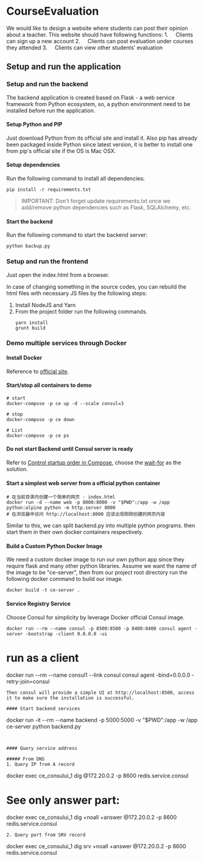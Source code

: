 # CourseEvaluation
We would like to design a website where students can post their opinion about a teacher. This website should have following functions: 1.     Clients can sign up a new account 2.     Clients can post evaluation under courses they attended 3.     Clients can view other students’ evaluation



## Setup and run the application

### Setup and run the backend
The backend application is created based on Flask - a web service framework from Python ecosystem, so, a python environment need to be installed before run the application.
#### Setup Python and PIP
Just download Python from its official site and install it.
Also pip has already been packaged inside Python since latest version, it is better to install one from pip's official site if the OS is Mac OSX.

#### Setup dependencies
Run the following command to install all dependencies:
```
pip install -r requirements.txt
```

> IMPORTANT: Don't forget update requirements.txt once we add/remove python dependencies such as Flask, SQLAlchemy, etc.


#### Start the backend
Run the following command to start the backend server:
```
python backup.py
```


### Setup and run the frontend

Just open the index.html from a browser.

In case of changing something in the source codes, you can rebuild the html files with necessary JS files by the following steps:
1. Install NodeJS and Yarn
2. From the project folder run the following commands.
    ```
    yarn install
    grunt build
    ```



### Demo multiple services through Docker

#### Install Docker
Reference to [official site](https://www.docker.com/community-edition).

#### Start/stop all containers to demo
```
# start
docker-compose -p ce up -d --scale consul=3

# stop
docker-compose -p ce down

# List
docker-compose -p ce ps
```

#### Do not start Backend until Consul server is ready
Refer to [Control startup order in Compose](https://docs.docker.com/compose/startup-order/), 
choose the [wait-for](https://github.com/Eficode/wait-for) as the solution.



#### Start a simplest web server from a official python container
```
# 在当前目录内创建一个简单的网页 - index.html
docker run -d --name web -p 8000:8000 -v "$PWD":/app -w /app python:alpine python -m http.server 8000
# 在浏览器中访问 http://localhost:8000 应该出现刚刚创建的网页内容
```
Similar to this, we can split backend.py into multiple python programs. then start them in their own docker containers respectively.

#### Build a Custom Python Docker Image
We need a custom docker image to run our own python app since they require flask and many other python libraries.
Assume we want the name of the image to be "ce-server", then from our project root directory run the following docker command to build our image.
```
docker build -t ce-server .
```

#### Service Registry Service
Choose Consul for simplicity by leverage Docker official Consul image.

```
docker run --rm --name consul -p 8500:8500 -p 8400:8400 consul agent -server -bootstrap -client 0.0.0.0 -ui
```

# run as a client
docker run --rm --name consul1 --link consul consul agent -bind=0.0.0.0 -retry-join=consul
```
Then consul will provide a simple UI at http://localhost:8500, access it to make sure the installation is successful.

#### Start backend services
```
docker run -it --rm --name backend -p 5000:5000 -v "$PWD":/app -w /app ce-server python backend.py
```


#### Query service address

##### From DNS
1. Query IP from A record
```
docker exec ce_consului_1 dig @172.20.0.2 -p 8600 redis.service.consul

# See only answer part:
docker exec ce_consului_1 dig +noall +answer @172.20.0.2 -p 8600 redis.service.consul
```
2. Query port from SRV record
```
docker exec ce_consului_1 dig srv +noall +answer @172.20.0.2 -p 8600 redis.service.consul
```

